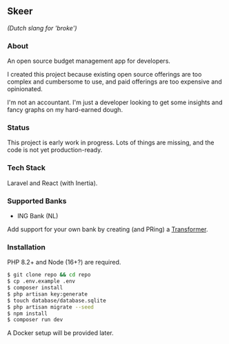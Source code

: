 ## Skeer

*(Dutch slang for 'broke')*

### About

An open source budget management app for developers.

I created this project because existing open source offerings are too complex and cumbersome to use, and paid offerings
are too expensive and opinionated.

I'm not an accountant. I'm just a developer looking to get some insights and fancy graphs on my hard-earned dough.

### Status

This project is early work in progress. Lots of things are missing, and the code is not yet production-ready.

### Tech Stack

Laravel and React (with Inertia).

### Supported Banks

- ING Bank (NL)

Add support for your own bank by creating (and PRing) a [Transformer](app/Domain/Transaction/Transformers).

### Installation

PHP 8.2+ and Node (16+?) are required.

```sh
$ git clone repo && cd repo
$ cp .env.example .env
$ composer install
$ php artisan key:generate
$ touch database/database.sqlite
$ php artisan migrate --seed
$ npm install
$ composer run dev
```

A Docker setup will be provided later.
